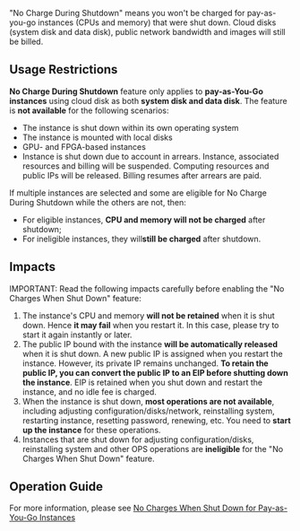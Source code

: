 "No Charge During Shutdown" means you won't be charged for pay-as-you-go instances (CPUs and memory) that were shut down. Cloud disks (system disk and data disk), public network bandwidth and images will still be billed.

## Usage Restrictions
**No Charge During Shutdown** feature only applies to **pay-as-You-Go instances** using cloud disk as both **system disk and data disk**.
The feature is **not available** for the following scenarios:

- The instance is shut down within its own operating system  
- The instance is mounted with local disks
- GPU- and FPGA-based instances
- Instance is shut down due to account in arrears. Instance, associated resources and billing will be suspended. Computing resources and public IPs will be released. Billing resumes after arrears are paid.

If multiple instances are selected and some are eligible for No Charge During Shutdown while the others are not, then:

- For eligible instances, **CPU and memory will not be charged** after shutdown;
- For ineligible instances, they will**still be charged** after shutdown.

## Impacts
IMPORTANT: Read the following impacts carefully before enabling the "No Charges When Shut Down" feature:

1. The instance's CPU and memory **will not be retained** when it is shut down. Hence **it may fail** when you restart it. In this case, please try to start it again instantly or later. 
2. The public IP bound with the instance **will be automatically released** when it is shut down. A new public IP is assigned when you restart the instance. However, its private IP remains unchanged. **To retain the public IP, you can convert the public IP to an EIP before shutting down the instance**. EIP is retained when you shut down and restart the instance, and no idle fee is charged.
3. When the instance is shut down, **most operations are not available**, including adjusting configuration/disks/network, reinstalling system, restarting instance, resetting password, renewing, etc. You need to **start up the instance** for these operations.
4. Instances that are shut down for adjusting configuration/disks, reinstalling system and other OPS operations are **ineligible** for the "No Charges When Shut Down" feature.

## Operation Guide
For more information, please see [No Charges When Shut Down for Pay-as-You-Go Instances](https://intl.cloud.tencent.com/document/product/213/19922)
